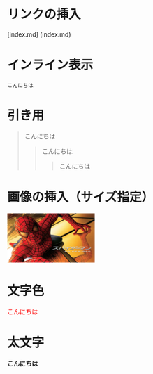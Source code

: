 # リンクの挿入

[index.md] (index.md)

# インライン表示

`こんにちは`

# 引き用

> こんにちは
>
> > こんにちは
> >
> > > こんにちは

# 画像の挿入（サイズ指定）

<img width="200" alt="スパイダーマン1" src="スパイダーマン１.webp">

# 文字色

<font color="Red">こんにちは</font>

# 太文字

**こんにちは**
